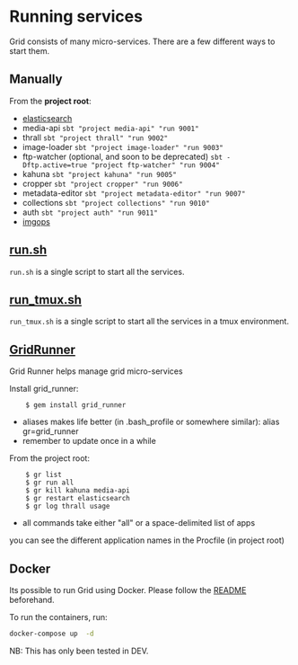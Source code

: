 # Running services

Grid consists of many micro-services. There are a few different ways to start them.

## Manually
From the **project root**:

- [elasticsearch](../elasticsearch/dev-start.sh)
- media-api `sbt "project media-api" "run 9001"`
- thrall `sbt "project thrall" "run 9002"`
- image-loader `sbt "project image-loader" "run 9003"`
- ftp-watcher (optional, and soon to be deprecated) `sbt -Dftp.active=true "project ftp-watcher" "run 9004"`
- kahuna `sbt "project kahuna" "run 9005"`
- cropper `sbt "project cropper" "run 9006"`
- metadata-editor `sbt "project metadata-editor" "run 9007"`
- collections `sbt "project collections" "run 9010"`
- auth `sbt "project auth" "run 9011"`
- [imgops](../imgops/README.md)

## [run.sh](../run.sh)
`run.sh` is a single script to start all the services.

## [run_tmux.sh](../run_tmux.sh)
`run_tmux.sh` is a single script to start all the services in a tmux environment.

## [GridRunner](https://github.com/guardian/grid_runner/)
Grid Runner helps manage grid micro-services

Install grid_runner:

        $ gem install grid_runner

* aliases makes life better (in .bash_profile or somewhere similar):
        alias gr=grid_runner
* remember to update once in a while

From the project root:

        $ gr list
        $ gr run all
        $ gr kill kahuna media-api
        $ gr restart elasticsearch
        $ gr log thrall usage

* all commands take either "all" or a space-delimited list of apps

you can see the different application names in the Procfile (in project root)


## Docker
Its possible to run Grid using Docker. Please follow the [README](../docker/README.md#setup) beforehand.

To run the containers, run:

```sh
docker-compose up  -d
```

NB: This has only been tested in DEV.
